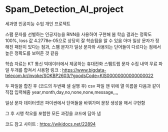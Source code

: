 # Spam_Detection_AI_project
세과영 인공지능 수업 개인 프로젝트

스팸 문자를 선별하는 인공지능을 RNN을 사용하여 구현해 봄
학습 결과는 정확도 100%, loss 값 4.2778e-05으로 상당히 잘 학습됨을 알 수 있음
아마 일상 문자가 정해진 패턴이 있다는 점과, 스팸 문자가 일상 문자와 사용되는 단어들이 다르다는 점에서 높은 정확도를 보여준 것 같음 

학습 자료는 KT 통신 빅데이터에서 제공하는 휴대전화 스팸트랩 문자 수집 내역 무료 파일 두개를 합쳐서 사용함
링크 : https://www.bigdata-telecom.kr/invoke/SOKBP2603/?goodsCode=KIS00000000000000022

두 파일을 합친 후 (코드의 두번째 셀 실행 후) csv 파일 맨 위에 열 이름을 다음과 같이 직접 입력해줌
year,month,day,no,none,none,message,,,,

일상 문자 데이터셋은 파이썬에서 단어들을 바꿔가며 문장 생성을 해서 구현함

그 후 시행 착오를 포함한 모든 과정을 코드에 담아 냄

코드 참고 사이트 : https://wikidocs.net/22894
